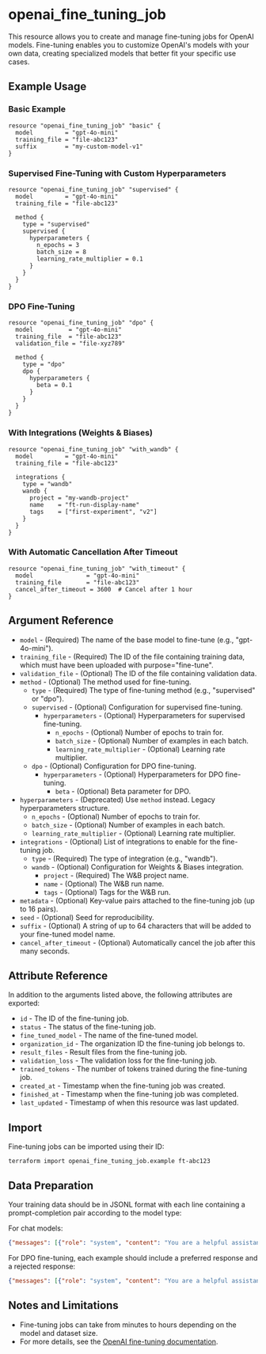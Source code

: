 # openai_fine_tuning_job

This resource allows you to create and manage fine-tuning jobs for OpenAI models. Fine-tuning enables you to customize OpenAI's models with your own data, creating specialized models that better fit your specific use cases.

## Example Usage

### Basic Example
```hcl
resource "openai_fine_tuning_job" "basic" {
  model         = "gpt-4o-mini"
  training_file = "file-abc123"
  suffix        = "my-custom-model-v1"
}
```

### Supervised Fine-Tuning with Custom Hyperparameters
```hcl
resource "openai_fine_tuning_job" "supervised" {
  model         = "gpt-4o-mini"
  training_file = "file-abc123"
  
  method {
    type = "supervised"
    supervised {
      hyperparameters {
        n_epochs = 3
        batch_size = 8
        learning_rate_multiplier = 0.1
      }
    }
  }
}
```

### DPO Fine-Tuning
```hcl
resource "openai_fine_tuning_job" "dpo" {
  model          = "gpt-4o-mini"
  training_file  = "file-abc123"
  validation_file = "file-xyz789"
  
  method {
    type = "dpo"
    dpo {
      hyperparameters {
        beta = 0.1
      }
    }
  }
}
```

### With Integrations (Weights & Biases)
```hcl
resource "openai_fine_tuning_job" "with_wandb" {
  model         = "gpt-4o-mini"
  training_file = "file-abc123"
  
  integrations {
    type = "wandb"
    wandb {
      project = "my-wandb-project"
      name    = "ft-run-display-name"
      tags    = ["first-experiment", "v2"]
    }
  }
}
```

### With Automatic Cancellation After Timeout
```hcl
resource "openai_fine_tuning_job" "with_timeout" {
  model               = "gpt-4o-mini"
  training_file       = "file-abc123"
  cancel_after_timeout = 3600  # Cancel after 1 hour
}
```

## Argument Reference

* `model` - (Required) The name of the base model to fine-tune (e.g., "gpt-4o-mini").
* `training_file` - (Required) The ID of the file containing training data, which must have been uploaded with purpose="fine-tune".
* `validation_file` - (Optional) The ID of the file containing validation data.
* `method` - (Optional) The method used for fine-tuning.
  * `type` - (Required) The type of fine-tuning method (e.g., "supervised" or "dpo").
  * `supervised` - (Optional) Configuration for supervised fine-tuning.
    * `hyperparameters` - (Optional) Hyperparameters for supervised fine-tuning.
      * `n_epochs` - (Optional) Number of epochs to train for.
      * `batch_size` - (Optional) Number of examples in each batch.
      * `learning_rate_multiplier` - (Optional) Learning rate multiplier.
  * `dpo` - (Optional) Configuration for DPO fine-tuning.
    * `hyperparameters` - (Optional) Hyperparameters for DPO fine-tuning.
      * `beta` - (Optional) Beta parameter for DPO.
* `hyperparameters` - (Deprecated) Use `method` instead. Legacy hyperparameters structure.
  * `n_epochs` - (Optional) Number of epochs to train for.
  * `batch_size` - (Optional) Number of examples in each batch.
  * `learning_rate_multiplier` - (Optional) Learning rate multiplier.
* `integrations` - (Optional) List of integrations to enable for the fine-tuning job.
  * `type` - (Required) The type of integration (e.g., "wandb").
  * `wandb` - (Optional) Configuration for Weights & Biases integration.
    * `project` - (Required) The W&B project name.
    * `name` - (Optional) The W&B run name.
    * `tags` - (Optional) Tags for the W&B run.
* `metadata` - (Optional) Key-value pairs attached to the fine-tuning job (up to 16 pairs).
* `seed` - (Optional) Seed for reproducibility.
* `suffix` - (Optional) A string of up to 64 characters that will be added to your fine-tuned model name.
* `cancel_after_timeout` - (Optional) Automatically cancel the job after this many seconds.

## Attribute Reference

In addition to the arguments listed above, the following attributes are exported:

* `id` - The ID of the fine-tuning job.
* `status` - The status of the fine-tuning job.
* `fine_tuned_model` - The name of the fine-tuned model.
* `organization_id` - The organization ID the fine-tuning job belongs to.
* `result_files` - Result files from the fine-tuning job.
* `validation_loss` - The validation loss for the fine-tuning job.
* `trained_tokens` - The number of tokens trained during the fine-tuning job.
* `created_at` - Timestamp when the fine-tuning job was created.
* `finished_at` - Timestamp when the fine-tuning job was completed.
* `last_updated` - Timestamp of when this resource was last updated.

## Import

Fine-tuning jobs can be imported using their ID:

```
terraform import openai_fine_tuning_job.example ft-abc123
```

## Data Preparation

Your training data should be in JSONL format with each line containing a prompt-completion pair according to the model type:

For chat models:
```json
{"messages": [{"role": "system", "content": "You are a helpful assistant."}, {"role": "user", "content": "Hello!"}, {"role": "assistant", "content": "Hi there! How can I help you today?"}]}
```

For DPO fine-tuning, each example should include a preferred response and a rejected response:
```json
{"messages": [{"role": "system", "content": "You are a helpful assistant."}, {"role": "user", "content": "Hello!"}], "chosen": "Hi there! How can I help you today?", "rejected": "Yo, what's up?"}
```

## Notes and Limitations

- Fine-tuning jobs can take from minutes to hours depending on the model and dataset size.
- For more details, see the [OpenAI fine-tuning documentation](https://platform.openai.com/docs/api-reference/fine-tuning). 